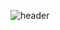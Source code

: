 ![header](https://capsule-render.vercel.app/api?type=waving&color=gradient&customColorList=5&height=150&fontAlignY=33&fontAlign=20&text=(੭｡╹▿╹｡)੭)


<!--
**huGgW/huGgW** is a ✨ _special_ ✨ repository because its `README.md` (this file) appears on your GitHub profile.

Here are some ideas to get you started:

- 🔭 I’m currently working on ...
- 🌱 I’m currently learning ...
- 👯 I’m looking to collaborate on ...
- 🤔 I’m looking for help with ...
- 💬 Ask me about ...
- 📫 How to reach me: ...
- 😄 Pronouns: ...
- ⚡ Fun fact: ...
-->
